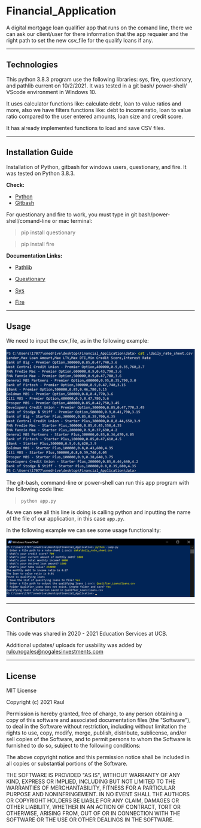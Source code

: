 # Financial_Application
A digital mortgage loan qualifier app that runs on the comand line, there we can ask our client/user for there information that the app requaier and the right path to set the new csv_file for the qualify loans if any.

---
## Technologies
This python 3.8.3 program use the following libraries: sys, fire, questionary, and pathlib current on 10/2/2021. It was tested in a git bash/ power-shell/ VScode environment in Windows 10.

It uses calculator functions like: calculate debt, loan to value ratios and more, also we have filters functions like: debt to income ratio, loan to value ratio compared to the user entered amounts, loan size and credit score.

It has already implemented functions to load and save CSV files.

---

## Installation Guide
Installation of Python, gitbash for windows users, questionary, and fire. It was tested on Python 3.8.3.

**Check:** 
- [Python](https://www.python.org/downloads/)
- [Gitbash](https://gitforwindows.org/)

For questionary and fire to work, you must type in git bash/power-shell/comand-line or mac terminal:

> pip install questionary

> pip install fire

**Documentation Links:**

- [Pathlib](https://docs.python.org/3/library/pathlib.html)

- [Questionary](https://pypi.org/project/questionary/)

- [Sys](https://docs.python.org/3/library/sys.html)

- [Fire](https://google.github.io/python-fire/guide/)

---

## Usage
We need to input the csv_file, as in the following example:

![](https://github.com/rulo96z/Financial_Application/blob/master/pics/cvs_file_pic.png)

The git-bash, command-line or power-shell can run this app program with the following code line: 

> ```python app.py```

As we can see all this line is doing is calling python and inputting the name of the file of our application, in this case ```app.py```.

In the following example we can see some usage functionality: 

![](https://github.com/rulo96z/Financial_Application/blob/master/pics/example-of-use.png)

---
## Contributors
This code was shared in 2020 - 2021 Education Services at UCB. 

Additional updates/ uploads for usability was added by rulo.nogales@nogalesinvestments.com

---

## License
MIT License

Copyright (c) 2021 Raul 

Permission is hereby granted, free of charge, to any person obtaining a copy
of this software and associated documentation files (the "Software"), to deal
in the Software without restriction, including without limitation the rights
to use, copy, modify, merge, publish, distribute, sublicense, and/or sell
copies of the Software, and to permit persons to whom the Software is
furnished to do so, subject to the following conditions:

The above copyright notice and this permission notice shall be included in all
copies or substantial portions of the Software.

THE SOFTWARE IS PROVIDED "AS IS", WITHOUT WARRANTY OF ANY KIND, EXPRESS OR
IMPLIED, INCLUDING BUT NOT LIMITED TO THE WARRANTIES OF MERCHANTABILITY,
FITNESS FOR A PARTICULAR PURPOSE AND NONINFRINGEMENT. IN NO EVENT SHALL THE
AUTHORS OR COPYRIGHT HOLDERS BE LIABLE FOR ANY CLAIM, DAMAGES OR OTHER
LIABILITY, WHETHER IN AN ACTION OF CONTRACT, TORT OR OTHERWISE, ARISING FROM,
OUT OF OR IN CONNECTION WITH THE SOFTWARE OR THE USE OR OTHER DEALINGS IN THE
SOFTWARE.

